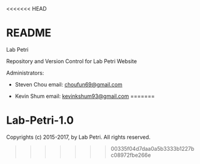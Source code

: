 <<<<<<< HEAD
# README #

Lab Petri

Repository and Version Control for Lab Petri Website

Administrators:
                  
   - Steven Chou email: choufun69@gmail.com
                  
   - Kevin Shum email: kevinkshum93@gmail.com
=======
# Lab-Petri-1.0
Copyrights (c) 2015-2017, by Lab Petri. All rights reserved.
>>>>>>> 00335f04d7daa0a5b3333b1227bc08972fbe266e
